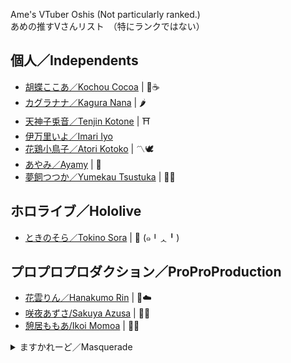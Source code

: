 Ame's VTuber Oshis (Not particularly ranked.)   
あめの推すVさんリスト　（特にランクではない）

## 個人／Independents
- [胡蝶ここあ／Kochou Cocoa](https://twitter.com/kochoucocoa?s=21) | 🦋☕
- [カグラナナ／Kagura Nana](https://twitter.com/nana_kaguraaa) | 🌶️
- [天神子兎音／Tenjin Kotone](https://twitter.com/kotonegami) | ⛩
- [伊万里いよ／Imari Iyo](https://twitter.com/imari_iyo)
- [花鶏小鳥子／Atori Kotoko](https://twitter.com/kotoko_atori) | 〽🕊
- [あやみ／Ayamy](https://twitter.com/ayamy_garubinu) | 🐾
- [夢飼つつか／Yumekau Tsustuka](https://twitter.com/tutuka_yumekau) | 🔔💭 

## ホロライブ／Hololive
- [ときのそら／Tokino Sora](https://twitter.com/tokino_sora) | 🐻 (๑╹ᆺ╹)

## プロプロプロダクション／ProProProduction

- [花雲りん／Hanakumo Rin](https://twitter.com/hanakumo_rin?s=21) | 🌺☁️
- [咲夜あずさ/Sakuya Azusa](https://twitter.com/sakuya_azusa) | 🦊🎴
- [憩居ももあ/Ikoi Momoa](https://twitter.com/ikoimomoa) | 🍑👑

<details>
  <summary>ますかれーど／Masquerade</summary>   
  
- [天使なの／Tenshi Nano](https://twitter.com/angelnano1004?s=21) | 💙
- [夢宮ありす／Yumemiya Alice](https://twitter.com/aliceyume1126?s=21) | 🃏
- [桃星める／Momose Meru](https://twitter.com/momose_meruu?s=21) | 🍑💞
  
  </details>

